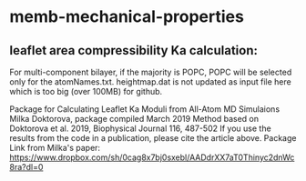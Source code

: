 # memb-mechanical-properties 


leaflet area compressibility Ka calculation:
------------------------

For multi-component bilayer, if the majority is POPC, POPC will be selected only for the atomNames.txt. 
heightmap.dat is not updated as input file here which is too big (over 100MB) for github.

Package for Calculating Leaflet Ka Moduli from All-Atom MD Simulaions
Milka Doktorova, package compiled March 2019
Method based on Doktorova et al. 2019, Biophysical Journal 116, 487-502
If you use the results from the code in a publication, please cite the article above.
Package Link from Milka's paper: https://www.dropbox.com/sh/0cag8x7bj0sxebl/AADdrXX7aT0Thinyc2dnWc8ra?dl=0
